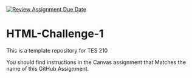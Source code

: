[![Review Assignment Due Date](https://classroom.github.com/assets/deadline-readme-button-22041afd0340ce965d47ae6ef1cefeee28c7c493a6346c4f15d667ab976d596c.svg)](https://classroom.github.com/a/Mt53J8dG)
# HTML-Challenge-1
This is a template repository for TES 210

You should find instructions in the Canvas assignment that Matches the name of this GitHub Assignment.
